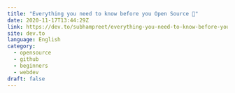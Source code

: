 ```yaml
---
title: "Everything you need to know before you Open Source 🚀"
date: 2020-11-17T13:44:29Z
link: https://dev.to/subhampreet/everything-you-need-to-know-before-you-open-source-129i?utm_medium=RSS&utm_source=news.12bit.vn
site: dev.to
language: English
category:
  - opensource
  - github
  - beginners
  - webdev
draft: false
---
```

